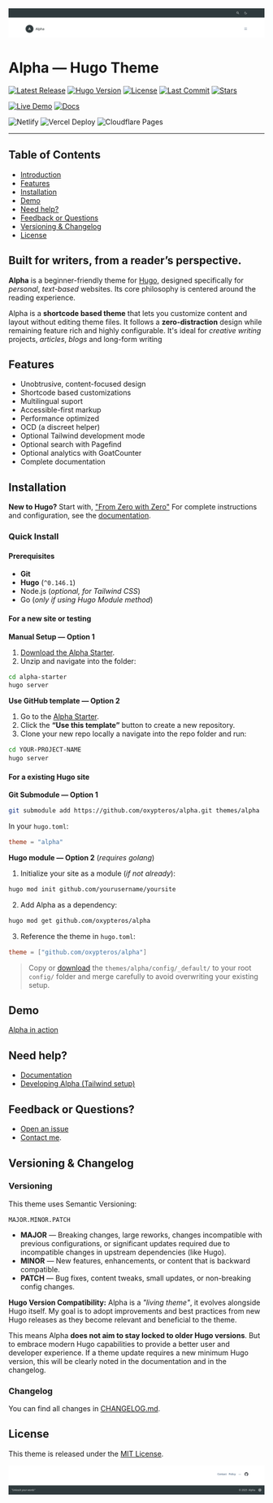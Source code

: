<picture>
  <source media="(prefers-color-scheme: dark)" srcset="https://raw.githubusercontent.com/oxypteros/alpha/refs/heads/main/.github/screenshots/alpha-header-dark.webp">
  <source media="(prefers-color-scheme: light)" srcset="https://raw.githubusercontent.com/oxypteros/alpha/refs/heads/main/.github/screenshots/alpha-header.webp">
  <img alt="Alpha header demo screenshot" src="https://raw.githubusercontent.com/oxypteros/alpha/refs/heads/main/.github/screenshots/alpha-header.webp">
</picture>

# Alpha — Hugo Theme
[![Latest Release](https://img.shields.io/github/v/release/oxypteros/alpha?label=Alpha&style=flat&color=5f5f5f)](https://github.com/oxypteros/alpha/releases/latest)
[![Hugo Version](https://img.shields.io/badge/Hugo-%5E0.146.1-5f5f5f?&style=flat&logoColor=white)](https://github.com/gohugoio/hugo/releases)
[![License](https://img.shields.io/github/license/oxypteros/alpha?label=License&style=flat&color=5f5f5f)](https://github.com/oxypteros/alpha/blob/main/LICENSE)
[![Last Commit](https://img.shields.io/github/last-commit/oxypteros/alpha?label=Last%20Commit&style=flat&color=5f5f5f)](https://github.com/oxypteros/alpha/commits/main)
[![Stars](https://img.shields.io/github/stars/oxypteros/alpha?label=Stars&style=flat&color=5f5f5f)](https://github.com/oxypteros/alpha/stargazers)


[![Live Demo](https://img.shields.io/badge/Demo-alpha.oxypteros.com-2196f3)](https://alpha.oxypteros.com)
[![Docs](https://img.shields.io/badge/Docs-Available-2196f3)](https://alpha.oxypteros.com/docs)


![Netlify](https://img.shields.io/netlify/865e5cb8-b588-4738-a1ea-169c89f3d3c5?label=Netlify&style=flat&logo=netlify&logoColor=ffffff)
![Vercel Deploy](https://deploy-badge.vercel.app/vercel/alpha-build?color=4cc61e&logoColor=ffffff)
![Cloudflare Pages](https://img.shields.io/badge/Cloudflare%20Pages-live-4cc61e?style=flat&logo=cloudflarepages&logoColor=ffffff)

---

## Table of Contents
- [Introduction](#built-for-writers-from-a-readers-perspective)
- [Features](#features)
- [Installation](#installation)
- [Demo](#demo)
- [Need help?](#need-help)
- [Feedback or Questions](#feedback-or-questions)
- [Versioning & Changelog](#versioning--changelog)
- [License](#license)
  
## Built for writers, from a reader’s perspective.
**Alpha** is a beginner-friendly theme for [Hugo](https://gohugo.io/), designed specifically for *personal*, *text-based* websites. Its core philosophy is centered around the reading experience.

Alpha is a **shortcode based theme** that lets you customize content and layout without editing theme files. It follows a **zero-distraction** design while remaining feature rich and highly configurable. It's ideal for *creative writing* projects, *articles*, *blogs* and long-form writing

## Features
- Unobtrusive, content-focused design
- Shortcode based customizations
- Multilingual suport
- Accessible-first markup
- Performance optimized
- OCD (a discreet helper)
- Optional Tailwind development mode
- Optional search with Pagefind
- Optional analytics with GoatCounter
- Complete documentation

## Installation
**New to Hugo?** Start with, ["From Zero with Zero"](https://alpha.oxypteros.com/get-started)
For complete instructions and configuration, see the [documentation](https://alpha.oxypteros.com/docs).

### Quick Install

#### Prerequisites
- **Git**
- **Hugo** (`^0.146.1`)
- Node.js (*optional, for Tailwind CSS*)
- Go (*only if using Hugo Module method*)

#### For a new site or testing 

**Manual Setup —  Option 1** 
1. [Download the Alpha Starter](https://alpha.oxypteros.com/downloads/alpha-starter.zip).
2. Unzip and navigate into the folder:
```bash
cd alpha-starter
hugo server

```
 **Use GitHub template — Option 2**
1. Go to the [Alpha Starter](https://github.com/oxypteros/alpha-starter).
2. Click the **“Use this template”** button to create a new repository.
3. Clone your new repo locally a navigate into the repo folder and run:
```bash
cd YOUR-PROJECT-NAME
hugo server
```

#### For a existing Hugo site
**Git Submodule — Option 1**
``` bash
git submodule add https://github.com/oxypteros/alpha.git themes/alpha
```
In your `hugo.toml`:
```toml
theme = "alpha"
```
**Hugo module — Option 2** (*requires golang*)
1. Initialize your site as a module (*if not already*):
```bash
hugo mod init github.com/yourusername/yoursite
```
2. Add Alpha as a dependency:
```bash
hugo mod get github.com/oxypteros/alpha
```
3. Reference the theme in `hugo.toml`:
```toml
theme = ["github.com/oxypteros/alpha"]
```
> Copy or [download](https://alpha.oxypteros.com/downloads/config.zip) the `themes/alpha/config/_default/` to your root `config/` folder and merge carefully to avoid overwriting your existing setup.

## Demo
[Alpha in action](https://alpha.oxypteros.com)

## Need help?
- [Documentation](https://alpha.oxypteros.com/docs)
- [Developing Alpha (Tailwind setup)](https://alpha.oxypteros.com/docs/developing-alpha)

## Feedback or Questions?
- [Open an issue](https://github.com/oxypteros/alpha/issues) 
- [Contact me](mailto:alpha@oxypteros.com?subject=Alpha%20theme).

## Versioning & Changelog

### Versioning

This theme uses Semantic Versioning:
```
MAJOR.MINOR.PATCH

```
- **MAJOR** — Breaking changes, large reworks, changes incompatible with previous configurations, or significant updates required due to incompatible changes in upstream dependencies (like Hugo).
- **MINOR** — New features, enhancements, or content that is backward compatible.
- **PATCH** — Bug fixes, content tweaks, small updates, or non-breaking config changes.


**Hugo Version Compatibility:** Alpha is a *"living theme"*, it evolves alongside Hugo itself. My goal is to adopt improvements and best practices from new Hugo releases as they become relevant and beneficial to the theme.

This means Alpha **does not aim to stay locked to older Hugo versions**. But to embrace modern Hugo capabilities to provide a better user and developer experience.
If a theme update requires a new minimum Hugo version, this will be clearly noted in the documentation and in the changelog.

### Changelog

You can find all changes in [CHANGELOG.md](./CHANGELOG.md).
## License
This theme is released under the [MIT License](./LICENSE).  

<picture>
  <source media="(prefers-color-scheme: dark)" srcset=".github/screenshots/alpha-footer-dark.webp">
  <source media="(prefers-color-scheme: light)" srcset=".github/screenshots/alpha-footer.webp">
  <img alt="Alpha footer demo screenshot" src=".github/screenshots/alpha-footer.webp">
</picture>
